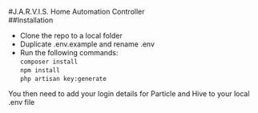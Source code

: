 #J.A.R.V.I.S. Home Automation Controller  
##Installation  
* Clone the repo to a local folder
* Duplicate .env.example and rename .env
* Run the following commands:  
`composer install`  
`npm install`  
`php artisan key:generate`  

You then need to add your login details for Particle and Hive to your local .env file
